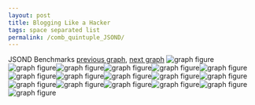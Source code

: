```yaml
---
layout: post
title: Blogging Like a Hacker
tags: space separated list
permalink: /comb_quintuple_JSOND/
---
```


JSOND Benchmarks
[previous graph](../comb_quintuple_H/), [next graph](../comb_quintuple_K/)
![graph figure](./images/quintuple/JSOND/JSOND-AVL_box.png)![graph figure](./images/quintuple/JSOND/JSOND-A_box.png)![graph figure](./images/quintuple/JSOND/JSOND-CYPHERD_box.png)![graph figure](./images/quintuple/JSOND/JSOND-EGG_box.png)![graph figure](./images/quintuple/JSOND/JSOND-FACE_box.png)![graph figure](./images/quintuple/JSOND/JSOND-FLOYD_box.png)![graph figure](./images/quintuple/JSOND/JSOND-F_box.png)![graph figure](./images/quintuple/JSOND/JSOND-H_box.png)![graph figure](./images/quintuple/JSOND/JSOND-JSOND_box.png)![graph figure](./images/quintuple/JSOND/JSOND-K_box.png)![graph figure](./images/quintuple/JSOND/JSOND-O_box.png)![graph figure](./images/quintuple/JSOND/JSOND-PDFD_box.png)![graph figure](./images/quintuple/JSOND/JSOND-RB_box.png)![graph figure](./images/quintuple/JSOND/JSOND-ROD_box.png)![graph figure](./images/quintuple/JSOND/JSOND-SMATRIX_box.png)![graph figure](./images/quintuple/JSOND/JSOND-SORTD_box.png)![graph figure](./images/quintuple/JSOND/JSOND-ZB_box.png)